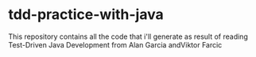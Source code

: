 # tdd-practice-with-java
This repository contains all the code that i'll generate as result of reading Test-Driven Java Development from Alan Garcia andViktor Farcic
